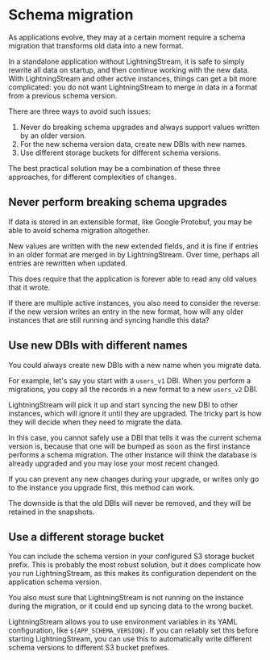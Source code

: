 # Schema migration

As applications evolve, they may at a certain moment require a schema migration that transforms old data into a new format.

In a standalone application without LightningStream, it is safe to simply rewrite all data on
startup, and then continue working with the new data. With LightningStream and other active
instances, things can get a bit more complicated: you do not want LightningStream to merge
in data in a format from a previous schema version.

There are three ways to avoid such issues:

1. Never do breaking schema upgrades and always support values written by an older version.
2. For the new schema version data, create new DBIs with new names.
3. Use different storage buckets for different schema versions.

The best practical solution may be a combination of these three approaches, for different complexities
of changes.


## Never perform breaking schema upgrades

If data is stored in an extensible format, like Google Protobuf, you may be able to avoid
schema migration altogether. 

New values are written with the new extended fields, and it is fine if entries in an older format
are merged in by LightningStream. Over time, perhaps all entries are rewritten when updated.

This does require that the application is forever able to read any old values that it wrote.

If there are multiple active instances, you also need to consider the reverse: if the new version
writes an entry in the new format, how will any older instances that are still running and syncing
handle this data?


## Use new DBIs with different names

You could always create new DBIs with a new name when you migrate data.

For example, let's say you start with a `users_v1` DBI. When you perform a migrations, you
copy all the records in a new format to a new `users_v2` DBI.

LightningStream will pick it up and start syncing the new DBI to other instances, which will
ignore it until they are upgraded. The tricky part is how they will decide when they need to
migrate the data.

In this case, you cannot safely use a DBI that tells it was the current schema version is, because
that one will be bumped as soon as the first instance performs a schema migration. The other
instance will think the database is already upgraded and you may lose your most recent changed.

If you can prevent any new changes during your upgrade, or writes only go to the instance you
upgrade first, this method can work.

The downside is that the old DBIs will never be removed, and they will be retained in the snapshots.


## Use a different storage bucket

You can include the schema version in your configured S3 storage bucket prefix. This is probably
the most robust solution, but it does complicate how you run LightningStream, as this makes
its configuration dependent on the application schema version.

You also must sure that LightningStream is not running on the instance during the migration, or
it could end up syncing data to the wrong bucket.

LightningStream allows you to use environment variables in its YAML configuration, like
`${APP_SCHEMA_VERSION}`. If you can reliably set this before starting LightningStream, you can use
this to automatically write different schema versions to different S3 bucket prefixes.



